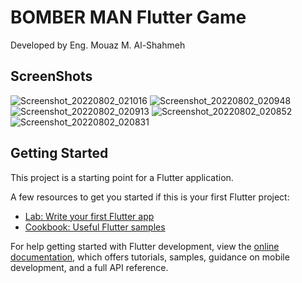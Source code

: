# BOMBER MAN Flutter Game

Developed by Eng. Mouaz M. Al-Shahmeh

## ScreenShots

![Screenshot_20220802_021016](https://user-images.githubusercontent.com/86870601/182261725-f08af41e-acc3-4cba-893a-594c3beb1bb3.png)
![Screenshot_20220802_020948](https://user-images.githubusercontent.com/86870601/182261735-d92ed60c-e43e-4fbe-ab40-facb0ef40ee1.png)
![Screenshot_20220802_020913](https://user-images.githubusercontent.com/86870601/182261742-56f77354-b696-482d-90ea-2bf7f64f221a.png)
![Screenshot_20220802_020852](https://user-images.githubusercontent.com/86870601/182261746-566e952a-86e4-4475-baee-d13a87c14166.png)
![Screenshot_20220802_020831](https://user-images.githubusercontent.com/86870601/182261748-e443462b-2788-4e7e-8621-73e3e547709a.png)

## Getting Started

This project is a starting point for a Flutter application.

A few resources to get you started if this is your first Flutter project:

- [Lab: Write your first Flutter app](https://docs.flutter.dev/get-started/codelab)
- [Cookbook: Useful Flutter samples](https://docs.flutter.dev/cookbook)

For help getting started with Flutter development, view the
[online documentation](https://docs.flutter.dev/), which offers tutorials,
samples, guidance on mobile development, and a full API reference.
